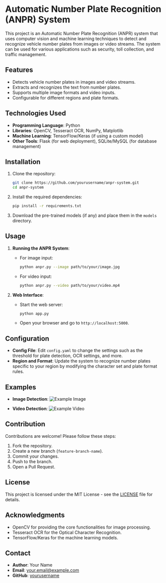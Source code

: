 # Automatic Number Plate Recognition (ANPR) System

This project is an Automatic Number Plate Recognition (ANPR) system that uses computer vision and machine learning techniques to detect and recognize vehicle number plates from images or video streams. The system can be used for various applications such as security, toll collection, and traffic management.

## Features

- Detects vehicle number plates in images and video streams.
- Extracts and recognizes the text from number plates.
- Supports multiple image formats and video inputs.
- Configurable for different regions and plate formats.

## Technologies Used

- **Programming Language**: Python
- **Libraries**: OpenCV, Tesseract OCR, NumPy, Matplotlib
- **Machine Learning**: TensorFlow/Keras (if using a custom model)
- **Other Tools**: Flask (for web deployment), SQLite/MySQL (for database management)

## Installation

1. Clone the repository:
    ```bash
    git clone https://github.com/yourusername/anpr-system.git
    cd anpr-system
    ```

2. Install the required dependencies:
    ```bash
    pip install -r requirements.txt
    ```

3. Download the pre-trained models (if any) and place them in the `models` directory.

## Usage

1. **Running the ANPR System**:
    - For image input:
        ```bash
        python anpr.py --image path/to/your/image.jpg
        ```
    - For video input:
        ```bash
        python anpr.py --video path/to/your/video.mp4
        ```

2. **Web Interface**:
    - Start the web server:
        ```bash
        python app.py
        ```
    - Open your browser and go to `http://localhost:5000`.

## Configuration

- **Config File**: Edit `config.yaml` to change the settings such as the threshold for plate detection, OCR settings, and more.
- **Region and Format**: Update the system to recognize number plates specific to your region by modifying the character set and plate format rules.

## Examples

- **Image Detection**:
    ![Example Image](path/to/example/image.jpg)

- **Video Detection**:
    ![Example Video](path/to/example/video.gif)

## Contribution

Contributions are welcome! Please follow these steps:

1. Fork the repository.
2. Create a new branch (`feature-branch-name`).
3. Commit your changes.
4. Push to the branch.
5. Open a Pull Request.

## License

This project is licensed under the MIT License - see the [LICENSE](LICENSE) file for details.

## Acknowledgments

- OpenCV for providing the core functionalities for image processing.
- Tesseract OCR for the Optical Character Recognition.
- TensorFlow/Keras for the machine learning models.

## Contact

- **Author**: Your Name
- **Email**: your.email@example.com
- **GitHub**: [yourusername](https://github.com/yourusername)

